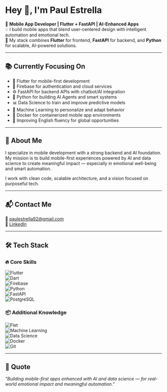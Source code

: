 # Hey 👋, I'm Paul Estrella

🎯 **Mobile App Developer | Flutter + FastAPI | AI-Enhanced Apps**  
💡 I build mobile apps that blend user-centered design with intelligent automation and emotional tech.  
🚀 My stack combines **Flutter** for frontend, **FastAPI** for backend, and **Python** for scalable, AI-powered solutions.

---

## 📚 Currently Focusing On

- 📱 Flutter for mobile-first development  
- 🔐 Firebase for authentication and cloud services  
- ⚙️ FastAPI for backend APIs with chatbot/AI integration  
- 🤖 Python for building AI Agents and smart systems  
- 📊 Data Science to train and improve predictive models  
- 🧠 Machine Learning to personalize and adapt behavior  
- 🐳 Docker for containerized mobile app environments  
- 🧭 Improving English fluency for global opportunities  

---

## 💼 About Me

I specialize in mobile development with a strong backend and AI foundation.  
My mission is to build mobile-first experiences powered by AI and data science to create meaningful impact — especially in emotional well-being and smart automation.

I work with clean code, scalable architecture, and a vision focused on purposeful tech.

---

## 📬 Contact Me

📧 [paulestrella92@gmail.com](mailto:paulestrella92@gmail.com)  
🔗 [LinkedIn](https://linkedin.com/in/paulestrelladev)

---

## 🛠️ Tech Stack

### 🔥 Core Skills  
![Flutter](https://img.shields.io/badge/Flutter-02569B?style=for-the-badge&logo=flutter&logoColor=white)  
![Dart](https://img.shields.io/badge/Dart-0175C2?style=for-the-badge&logo=dart&logoColor=white)  
![Firebase](https://img.shields.io/badge/Firebase-FFCA28?style=for-the-badge&logo=firebase&logoColor=black)  
![Python](https://img.shields.io/badge/Python-3776AB?style=for-the-badge&logo=python&logoColor=white)  
![FastAPI](https://img.shields.io/badge/FastAPI-009688?style=for-the-badge&logo=fastapi&logoColor=white)  
![PostgreSQL](https://img.shields.io/badge/PostgreSQL-4169E1?style=for-the-badge&logo=postgresql&logoColor=white)

### 📦 Additional Knowledge  
![Flet](https://img.shields.io/badge/Flet-18A999?style=for-the-badge&logo=python&logoColor=white)  
![Machine Learning](https://img.shields.io/badge/Machine%20Learning-FE7A16?style=for-the-badge&logo=tensorflow&logoColor=white)  
![Data Science](https://img.shields.io/badge/Data%20Science-003B57?style=for-the-badge&logo=data&logoColor=white)  
![Docker](https://img.shields.io/badge/Docker-2496ED?style=for-the-badge&logo=docker&logoColor=white)  
![Git](https://img.shields.io/badge/Git-F05032?style=for-the-badge&logo=git&logoColor=white)

---

## 🧠 Quote

*"Building mobile-first apps enhanced with AI and data science — for real-world emotional impact and meaningful automation."*
